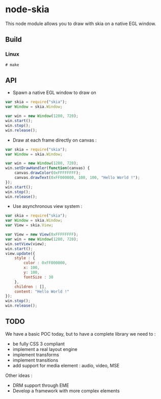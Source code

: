 # node-skia

This node module allows you to draw with skia on a native EGL window.

## Build

### Linux


```shell
# make
```

## API

- Spawn a native EGL window to draw on

```javascript
var skia = require("skia");
var Window = skia.Window;

var win = new Window(1280, 720);
win.start();
win.stop();
win.release();
```

- Draw at each frame directly on canvas :

```javascript
var skia = require("skia");
var Window = skia.Window;

var win = new Window(1280, 720);
win.setDrawHandler(function(canvas) {
    canvas.drawColor(0xFFFFFFFF);
    canvas.drawText(0xFF000000, 100, 100, "Hello World !");
});
win.start();
win.stop();
win.release();
```

- Use asynchronous view system :

```javascript
var skia = require("skia");
var Window = skia.Window;
var View = skia.View;

var View = new View(0xFFFFFFFF);
var win = new Window(1280, 720);
win.setView(view);
win.start();
view.update({
    style : {
        color : 0xFF000000,
        x: 100,
        y: 100,
        fontSize : 30
    },
    children : [],
    content: "Hello World !"
});
win.stop();
win.release();
```

## TODO

We have a basic POC today, but to have a complete library we need to :
- be fully CSS 3 compliant
- implement a real layout engine
- implement transforms
- implement transitions
- add support for media element : audio, video, MSE

Other ideas :
- DRM support through EME
- Develop a framework with more complex elements

